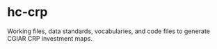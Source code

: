 hc-crp
======

Working files, data standards, vocabularies, and code files to generate CGIAR CRP investment maps.
